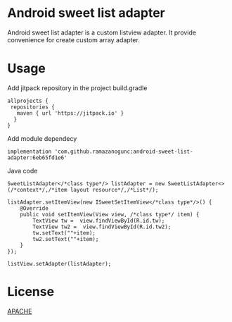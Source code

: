# Android sweet list adapter
Android sweet list adapter is a custom listview adapter. It provide convenience for create custom array adapter. 
# Usage
Add jitpack repository in the project build.gradle
```
allprojects {
 repositories {
   maven { url 'https://jitpack.io' }
  }
}
```
Add module dependecy 
```
implementation 'com.github.ramazanogunc:android-sweet-list-adapter:6eb65fd1e6'
```
Java code
```
SweetListAdapter</*class type*/> listAdapter = new SweetListAdapter<>(/*context*/,/*item layout resource*/,/*List*/);

listAdapter.setItemView(new ISweetSetItemView</*class type*/>() {
    @Override
    public void setItemView(View view, /*class type*/ item) {
        TextView tw =  view.findViewById(R.id.tw);
        TextView tw2 =  view.findViewById(R.id.tw2);
        tw.setText(""+item);
        tw2.setText(""+item);
    }
});

listView.setAdapter(listAdapter);
```

# License
[APACHE](http://www.apache.org/licenses/LICENSE-2.0)

